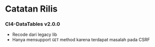 # Catatan Rilis

### CI4-DataTables v2.0.0
- Recode dari legacy lib
- Hanya mensupport `GET` method karena terdapat masalah pada CSRF
    